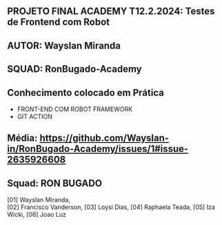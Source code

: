 ## PROJETO FINAL ACADEMY T12.2.2024: Testes de Frontend com Robot
## AUTOR: Wayslan Miranda
## SQUAD: RonBugado-Academy
## Conhecimento colocado em Prática
- FRONT-END COM ROBOT FRAMEWORK
- GIT ACTION
## Média: https://github.com/Wayslan-in/RonBugado-Academy/issues/1#issue-2635926608
## Squad: RON BUGADO
[01] Wayslan Miranda, <BR>
[02] Francisco Vanderson, 
[03] Loysi Dias, 
[04] Raphaela Teada, 
[05] Iza Wicki, 
[06] Joao Luz

  
